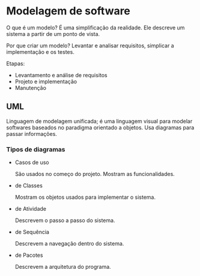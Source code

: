 # Modelagem de software

O que é um modelo? É uma simplificação da realidade. Ele descreve um sistema a
partir de um ponto de vista.

Por que criar um modelo? Levantar e analisar requisitos, simplicar a
implementação e os testes.

Etapas:
  + Levantamento e análise de requisitos
  + Projeto e implementação
  + Manutenção

UML
---

Linguagem de modelagem unificada; é uma linguagem visual para modelar softwares
baseados no paradigma orientado a objetos. Usa diagramas para passar
informações.

### Tipos de diagramas ###

+ Casos de uso

  São usados no começo do projeto. Mostram as funcionalidades.

+ de Classes

  Mostram os objetos usados para implementar o sistema.

+ de Atividade

  Descrevem o passo a passo do sistema.

+ de Sequência

  Descrevem a navegação dentro do sistema.

+ de Pacotes

  Descrevem a arquitetura do programa.
